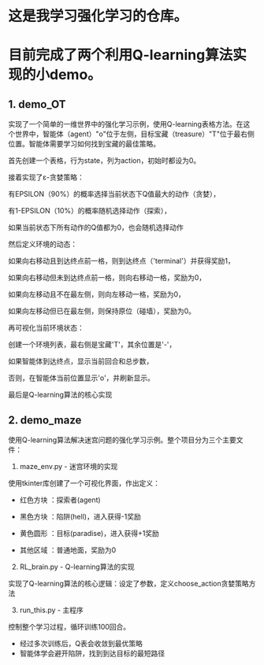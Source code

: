 # 这是我学习强化学习的仓库。
# 目前完成了两个利用Q-learning算法实现的小demo。

## 1. demo_OT
实现了一个简单的一维世界中的强化学习示例，使用Q-learning表格方法。在这个世界中，智能体（agent）"o"位于左侧，目标宝藏（treasure）"T"位于最右侧位置。智能体需要学习如何找到宝藏的最佳策略。

  首先创建一个表格，行为state，列为action，初始时都设为0。

  接着实现了ε-贪婪策略：

有EPSILON（90%）的概率选择当前状态下Q值最大的动作（贪婪），

有1-EPSILON（10%）的概率随机选择动作（探索），

如果当前状态下所有动作的Q值都为0，也会随机选择动作

  然后定义环境的动态：

如果向右移动且到达终点前一格，则到达终点（'terminal'）并获得奖励1，

如果向右移动但未到达终点前一格，则向右移动一格，奖励为0，

如果向左移动且不在最左侧，则向左移动一格，奖励为0，

如果向左移动但已在最左侧，则保持原位（碰墙），奖励为0。

  再可视化当前环境状态：

创建一个环境列表，最右侧是宝藏'T'，其余位置是'-'，

如果智能体到达终点，显示当前回合和总步数，

否则，在智能体当前位置显示'o'，并刷新显示。

  最后是Q-learning算法的核心实现



## 2. demo_maze
  使用Q-learning算法解决迷宫问题的强化学习示例。整个项目分为三个主要文件：

1. maze_env.py - 迷宫环境的实现

  使用tkinter库创建了一个可视化界面，作出定义：

- 红色方块 ：探索者(agent)

- 黑色方块 ：陷阱(hell)，进入获得-1奖励

- 黄色圆形 ：目标(paradise)，进入获得+1奖励

- 其他区域 ：普通地面，奖励为0

2. RL_brain.py - Q-learning算法的实现

  实现了Q-learning算法的核心逻辑：设定了参数，定义choose_action贪婪策略方法

3. run_this.py - 主程序

  控制整个学习过程，循环训练100回合。
- 经过多次训练后，Q表会收敛到最优策略
- 智能体学会避开陷阱，找到到达目标的最短路径

